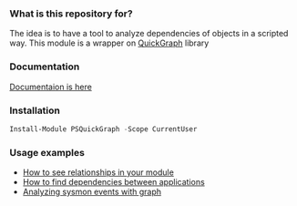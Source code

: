 ### What is this repository for? ###

The idea is to have a tool to analyze dependencies of objects in a scripted way. This module is a wrapper on [QuickGraph](https://quickgraph.codeplex.com/) library

### Documentation
[Documentaion is here](https://github.com/eosfor/PSGraph/wiki)

### Installation
```powershell code
Install-Module PSQuickGraph -Scope CurrentUser
```
### Usage examples

- [How to see relationships in your module](https://eosfor.github.io/2018/how-to-see-relationships-in-your-module/)
- [How to find dependencies between applications](https://eosfor.github.io/2017/how-to-find-dependencies-between-applications/)
- [Analyzing sysmon events with graph](https://eosfor.github.io/2017/analyzing-sysmon-events-with-graph/)
